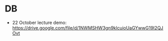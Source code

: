 # DB

- 22 October lecture demo: https://drive.google.com/file/d/1NWMSHW3gn9klcuioUaGYwwG19I2QJOvt

<!-- 
- The above file has been updated, including the 22 October lecture.
## Lectures
- **Lecture 1** 
  - File "DFo1.pdf" https://raw.githubusercontent.com/fcai-b/db/main/DFo1.pdf
-->

